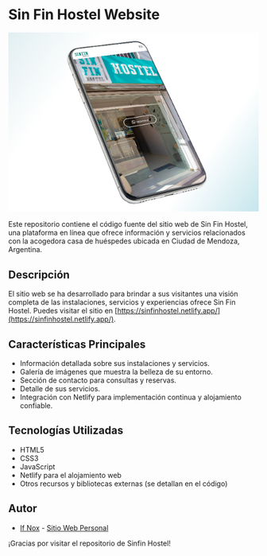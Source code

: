 # Sin Fin Hostel Website

![Sinfin Hostel_movil](https://github.com/ifnoxdesarrollo/sin-fin-hostel/blob/master/sinfin-movil.png)


Este repositorio contiene el código fuente del sitio web de Sin Fin Hostel, una plataforma en línea que ofrece información y servicios relacionados con la acogedora casa de huéspedes ubicada en Ciudad de Mendoza, Argentina.

## Descripción

El sitio web se ha desarrollado para brindar a sus visitantes una visión completa de las instalaciones, servicios y experiencias ofrece Sin Fin Hostel. 
Puedes visitar el sitio en [https://sinfinhostel.netlify.app/](https://sinfinhostel.netlify.app/).

## Características Principales

- Información detallada sobre sus instalaciones y servicios.
- Galería de imágenes que muestra la belleza de su entorno.
- Sección de contacto para consultas y reservas.
- Detalle de sus servicios.
- Integración con Netlify para implementación continua y alojamiento confiable.

## Tecnologías Utilizadas

- HTML5
- CSS3
- JavaScript
- Netlify para el alojamiento web
- Otros recursos y bibliotecas externas (se detallan en el código)

## Autor

- [If Nox](https://github.com/ifnoxdesarrollo) - [Sitio Web Personal](https://ifnox.com.ar)


¡Gracias por visitar el repositorio de Sinfin Hostel!

